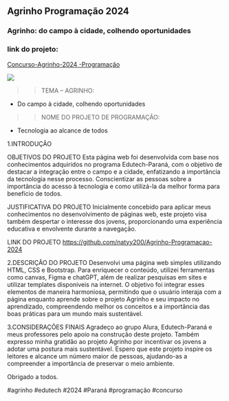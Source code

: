 ## Agrinho Programação 2024

### Agrinho: do campo à cidade, colhendo oportunidades

### link do projeto:
[Concurso-Agrinho-2024 -Programação](https://agrinho-programacao-2024-nine.vercel.app/)

![](https://conexaosafra.com/wp-content/uploads/2024/04/agrinho-2024.jpg)

>> TEMA – AGRINHO: 
- Do campo à cidade, colhendo oportunidades

>> NOME DO PROJETO DE PROGRAMAÇÃO: 
- Tecnologia ao alcance de todos

1.INTRODUÇÃO 

 OBJETIVOS DO PROJETO 
    Esta página web foi desenvolvida com base nos conhecimentos adquiridos no programa Edutech-Paraná, com o objetivo de destacar a integração entre o campo e a cidade, enfatizando a importância da tecnologia nesse processo.
Conscientizar as pessoas sobre a importância do acesso à tecnologia e como utilizá-la da melhor forma para benefício de todos.

 JUSTIFICATIVA DO PROJETO 
    Inicialmente concebido para aplicar meus conhecimentos no desenvolvimento de páginas web, este projeto visa também despertar o interesse dos jovens, proporcionando uma experiência educativa e envolvente durante a navegação.



 LINK DO PROJETO
    https://github.com/natyy200/Agrinho-Programacao-2024

2.DESCRIÇÃO DO PROJETO
Desenvolvi uma página web simples utilizando HTML, CSS e Bootstrap. Para enriquecer o conteúdo, utilizei ferramentas como canvas, Figma e chatGPT, além de realizar pesquisas em sites e utilizar templates disponíveis na internet. O objetivo foi integrar esses elementos de maneira harmoniosa, permitindo que o usuário interaja com a página enquanto aprende sobre o projeto Agrinho e seu impacto no aprendizado, compreendendo melhor os conceitos e a importância das boas práticas para um mundo mais sustentável.

3.CONSIDERAÇÕES FINAIS
 	Agradeço ao grupo Alura, Edutech-Paraná e meus professores pelo apoio na construção deste projeto. Também expresso minha gratidão ao projeto Agrinho por incentivar os jovens a adotar uma postura mais sustentável. Espero que este projeto inspire os leitores e alcance um número maior de pessoas, ajudando-as a compreender a importância de preservar o meio ambiente.

Obrigado a todos.

#agrinho #edutech #2024 #Paraná #programação #concurso 
